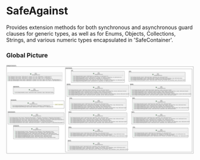 # SafeAgainst

Provides extension methods for both synchronous and asynchronous guard clauses for generic types, as well as for Enums, Objects, Collections, Strings, and various numeric types encapsulated in 'SafeContainer'.

### Global Picture

![General picture](https://raw.githubusercontent.com/VladGanuscheak/SafeAgainst.Extensions/main/SafeAgainstExtensions_100.svg)